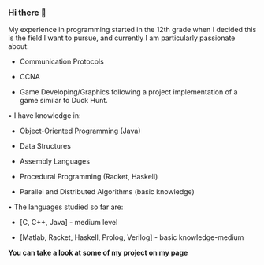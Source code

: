 ### Hi there 👋
My experience in programming started in the 12th grade when I decided this is the field I want to pursue, and currently I am particularly passionate about:


* Communication Protocols

* CCNA 

* Game Developing/Graphics following a project implementation of a game similar to Duck Hunt.


• I have knowledge in: 


* Object-Oriented Programming (Java)


* Data Structures


* Assembly Languages


* Procedural Programming (Racket, Haskell)


* Parallel and Distributed Algorithms (basic knowledge)


• The languages studied so far are: 


- [C, C++, Java] - medium level

- [Matlab, Racket, Haskell, Prolog, Verilog] - basic knowledge-medium


**You can take a look at some of my project on my page**
